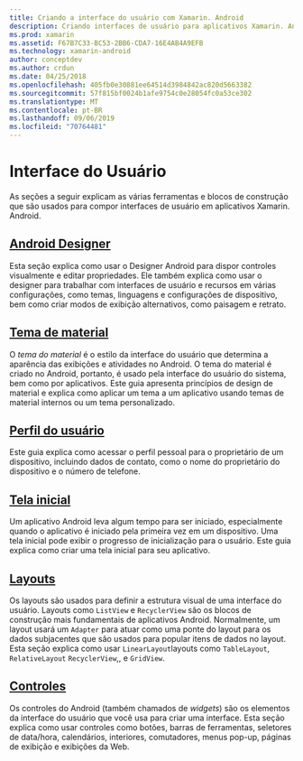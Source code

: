 ```yaml
---
title: Criando a interface do usuário com Xamarin. Android
description: Criando interfaces de usuário para aplicativos Xamarin. Android
ms.prod: xamarin
ms.assetid: F67B7C33-BC53-2BB6-CDA7-16E4AB4A9EFB
ms.technology: xamarin-android
author: conceptdev
ms.author: crdun
ms.date: 04/25/2018
ms.openlocfilehash: 405fb0e30881ee64514d3984842ac820d5663382
ms.sourcegitcommit: 57f815bf0024b1afe9754c0e28054fc0a53ce302
ms.translationtype: MT
ms.contentlocale: pt-BR
ms.lasthandoff: 09/06/2019
ms.locfileid: "70764481"
---
```

# <a name="user-interface"></a>Interface do Usuário

As seções a seguir explicam as várias ferramentas e blocos de construção que são usados para compor interfaces de usuário em aplicativos Xamarin. Android.

## <a name="android-designerandroiduser-interfaceandroid-designerindexmd"></a>[Android Designer](~/android/user-interface/android-designer/index.md)

Esta seção explica como usar o Designer Android para dispor controles visualmente e editar propriedades. Ele também explica como usar o designer para trabalhar com interfaces de usuário e recursos em várias configurações, como temas, linguagens e configurações de dispositivo, bem como criar modos de exibição alternativos, como paisagem e retrato.

## <a name="material-themeandroiduser-interfacematerial-thememd"></a>[Tema de material](~/android/user-interface/material-theme.md)

O *tema do material* é o estilo da interface do usuário que determina a aparência das exibições e atividades no Android. O tema do material é criado no Android, portanto, é usado pela interface do usuário do sistema, bem como por aplicativos. Este guia apresenta princípios de design de material e explica como aplicar um tema a um aplicativo usando temas de material internos ou um tema personalizado.

## <a name="user-profileandroiduser-interfaceuser-profilemd"></a>[Perfil do usuário](~/android/user-interface/user-profile.md)

Este guia explica como acessar o perfil pessoal para o proprietário de um dispositivo, incluindo dados de contato, como o nome do proprietário do dispositivo e o número de telefone.

## <a name="splash-screenandroiduser-interfacesplash-screenmd"></a>[Tela inicial](~/android/user-interface/splash-screen.md)

Um aplicativo Android leva algum tempo para ser iniciado, especialmente quando o aplicativo é iniciado pela primeira vez em um dispositivo. Uma tela inicial pode exibir o progresso de inicialização para o usuário. Este guia explica como criar uma tela inicial para seu aplicativo.

## <a name="layoutsandroiduser-interfacelayoutsindexmd"></a>[Layouts](~/android/user-interface/layouts/index.md)

Os layouts são usados para definir a estrutura visual de uma interface do usuário.
Layouts como `ListView` e `RecyclerView` são os blocos de construção mais fundamentais de aplicativos Android. Normalmente, um layout usará um `Adapter` para atuar como uma ponte do layout para os dados subjacentes que são usados para popular itens de dados no layout. Esta seção explica como usar `LinearLayout`layouts como `TableLayout`, `RelativeLayout` `RecyclerView`,, e `GridView`.

## <a name="controlsandroiduser-interfacecontrolsindexmd"></a>[Controles](~/android/user-interface/controls/index.md)

Os controles do Android (também chamados de *widgets*) são os elementos da interface do usuário que você usa para criar uma interface. Esta seção explica como usar controles como botões, barras de ferramentas, seletores de data/hora, calendários, interiores, comutadores, menus pop-up, páginas de exibição e exibições da Web.
